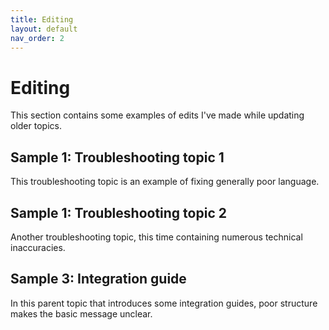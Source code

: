 ```yaml
---
title: Editing
layout: default
nav_order: 2
---
```

# Editing

This section contains some examples of edits I've made while updating older topics.

## Sample 1: Troubleshooting topic 1

This troubleshooting topic is an example of fixing generally poor language. 

## Sample 1: Troubleshooting topic 2

Another troubleshooting topic, this time containing numerous technical inaccuracies.

## Sample 3: Integration guide

In this parent topic that introduces some integration guides, poor structure makes the basic message unclear.
